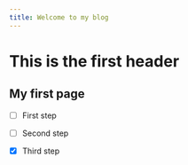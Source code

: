 ```yaml
---
title: Welcome to my blog
---
```


# This is the first header
## My first page
- [ ] First step
- [ ] Second step
- [x] Third step

